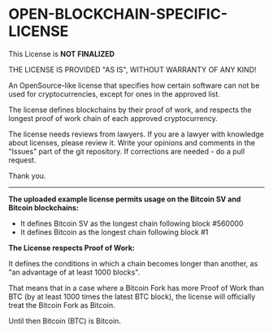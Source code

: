 # OPEN-BLOCKCHAIN-SPECIFIC-LICENSE

This License is **NOT FINALIZED**

THE LICENSE IS PROVIDED "AS IS", WITHOUT WARRANTY OF ANY KIND!

An OpenSource-like license that specifies how certain software can not be used for cryptocurrencies, except for ones in the approved list.

The license defines blockchains by their proof of work, and respects the longest proof of work chain of each approved cryptocurrency.

The license needs reviews from lawyers.
If you are a lawyer with knowledge about licenses, please review it.
Write your opinions and comments in the "Issues" part of the git repository.
If corrections are needed - do a pull request.

Thank you.


-------------


**The uploaded example license permits usage on the Bitcoin SV and Bitcoin blockchains:**

 - It defines Bitcoin SV as the longest chain following block #560000
 - It defines Bitcoin as the longest chain following block #1

**The License respects Proof of Work:**

It defines the conditions in which a chain becomes longer than another, as "an advantage of at least 1000 blocks".

That means that in a case where a Bitcoin Fork has more Proof of Work than BTC (by at least 1000 times the latest BTC block), the license will officially treat the Bitcoin Fork as Bitcoin.

Until then Bitcoin (BTC) is Bitcoin.
